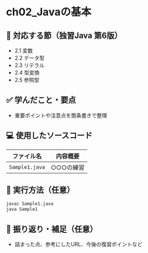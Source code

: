 # ch02_Javaの基本

## 📘 対応する節（独習Java 第6版）
- 2.1 変数
- 2.2 データ型
- 2.3 リテラル
- 2.4 型変換
- 2.5 参照型

## ✅ 学んだこと・要点
- 重要ポイントや注意点を箇条書きで整理

## 💻 使用したソースコード
| ファイル名             | 内容概要                         |
|------------------------|----------------------------------|
| `Sample1.java`         | ○○○の練習                       |

## 🧪 実行方法（任意）
```bash
javac Sample1.java
java Sample1
```

## 🔁 振り返り・補足（任意）
- 詰まった点、参考にしたURL、今後の復習ポイントなど